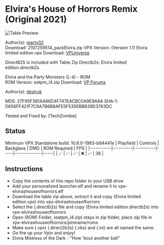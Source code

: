 # Elvira's House of Horrors Remix (Original 2021)

![Table Preview](https://vpuniverse.com/screenshots/monthly_2021_08/1784372174_playfieldelvira.png.a65738f1e89441fd53a2bda3949aa5f5.png)

Author(s): [marty02](https://vpuniverse.com/profile/16531-marty02/)  
Download:  2107259514_packElvira.zip
VPX Version: (Version 1.1) Elvira limited edition.vpx 
Download:  [VPUniverse](https://vpuniverse.com/files/file/7336-elvira-limited-edition/)

DirectB2S is included with Table Zip
Directb2s: Elvira limited edition.directb2s

Elvira and the Party Monsters (L-4) - ROM  
ROM Version: eatpm_l4.zip
Download: [VP Forums](https://www.vpforums.org/index.php?app=downloads&showfile=959)

Author(s): [destruk](https://www.vpforums.org/index.php?showuser=5)

MD5: 27F95F381AA86D4F747EACBC0A9E9A8A
SHA-1: D656FF421F7C9A7B6B8AFE5F535EBBB39D3763DC

Tested and Fixed by:
[TechZombie]

## Status 

Minimum VPX Standalone build: 10.8.0-1983-b84441e
| Playfield | Controls | Backglass | DMD | ROM Required | FPS | 
|-----------|----------|-----------|-----|--------------|-----|
| :white_check_mark: | :white_check_mark: | :white_check_mark: | :x: | :white_check_mark: | 38 |

## Instructions

- Copy the contents of this repo folder to your USB drive
- Add your personalized launcher.elf and rename it to vpx-elvirashouseofhorrors.elf
- Download the table zip above, extract it and copy (Elvira limited edition.vpx) into vpx-elvirashouseofhorrors
- Select the (.directb2s) file and copy (Elvira limited edition.directb2s) into vpx-elvirashouseofhorrors
- Open (ROM) Folder, (eatpm_l4.zip) stays in zip folder, place zip file in vpx-elvirashouseofhorrors/pinmame/roms
- Make sure (.vpx) (.direct2b2s) (.vbs) and (.ini) are all named the same. 
- Go fire up your Vpin and enjoy!
- Elvira Mistress of the Dark -  "How 'bout another ball"